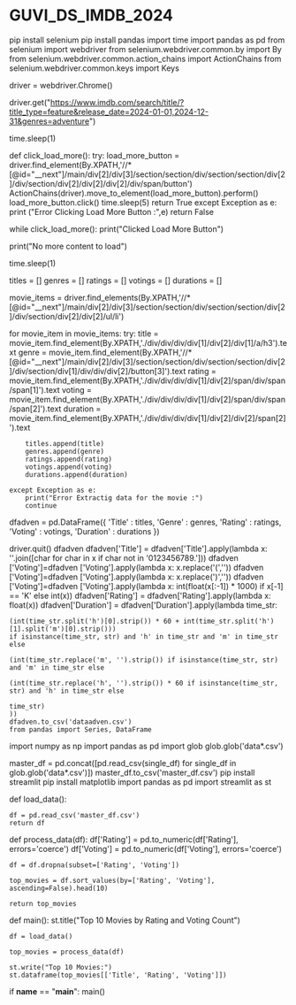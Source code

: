 # GUVI_DS_IMDB_2024
pip install selenium
pip install pandas
import time
import pandas as pd
from selenium import webdriver
from selenium.webdriver.common.by import By
from selenium.webdriver.common.action_chains import ActionChains
from selenium.webdriver.common.keys import Keys

driver = webdriver.Chrome()

driver.get("https://www.imdb.com/search/title/?title_type=feature&release_date=2024-01-01,2024-12-31&genres=adventure")

time.sleep(1)

def click_load_more():
    try:
        load_more_button = driver.find_element(By.XPATH,'//*[@id="__next"]/main/div[2]/div[3]/section/section/div/section/section/div[2]/div/section/div[2]/div[2]/div[2]/div/span/button')
        ActionChains(driver).move_to_element(load_more_button).perform()
        load_more_button.click()
        time.sleep(5)
        return True
    except Exception as e:
        print ("Error Clicking Load More Button :",e)
        return False

while click_load_more():
    print("Clicked Load More Button")

print("No more content to load")

time.sleep(1)

titles = []
genres = []
ratings = []
votings = []
durations = []

movie_items = driver.find_elements(By.XPATH,'//*[@id="__next"]/main/div[2]/div[3]/section/section/div/section/section/div[2]/div/section/div[2]/div[2]/ul/li')

for movie_item in movie_items:
    try:
        title = movie_item.find_element(By.XPATH,'./div/div/div/div[1]/div[2]/div[1]/a/h3').text
        genre = movie_item.find_element(By.XPATH,'//*  
        [@id="__next"]/main/div[2]/div[3]/section/section/div/section/section/div[2]/div/section/div[1]/div/div/div[2]/button[3]').text
        rating = movie_item.find_element(By.XPATH,'./div/div/div/div[1]/div[2]/span/div/span/span[1]').text
        voting = movie_item.find_element(By.XPATH,'./div/div/div/div[1]/div[2]/span/div/span/span[2]').text
        duration = movie_item.find_element(By.XPATH,'./div/div/div/div[1]/div[2]/div[2]/span[2]').text

        titles.append(title)
        genres.append(genre)
        ratings.append(rating)
        votings.append(voting)
        durations.append(duration)

    except Exception as e:
        print("Error Extractig data for the movie :")
        continue

dfadven = pd.DataFrame({
    'Title' : titles,
    'Genre' : genres,
    'Rating' : ratings,
    'Voting' : votings,
    'Duration' : durations
})

driver.quit()
dfadven
dfadven['Title'] = dfadven['Title'].apply(lambda x: ''.join([char for char in x if char not in '0123456789.']))
dfadven ['Voting']=dfadven ['Voting'].apply(lambda x: x.replace('(',''))
dfadven ['Voting']=dfadven ['Voting'].apply(lambda x: x.replace(')',''))
dfadven ['Voting']=dfadven ['Voting'].apply(lambda x: int(float(x[:-1]) * 1000) if x[-1] == 'K' else int(x))
dfadven['Rating'] = dfadven['Rating'].apply(lambda x: float(x))
dfadven['Duration'] = dfadven['Duration'].apply(lambda time_str: 
    
    (int(time_str.split('h')[0].strip()) * 60 + int(time_str.split('h')[1].split('m')[0].strip())) 
    if isinstance(time_str, str) and 'h' in time_str and 'm' in time_str else 
    
    (int(time_str.replace('m', '').strip()) if isinstance(time_str, str) and 'm' in time_str else 
    
    (int(time_str.replace('h', '').strip()) * 60 if isinstance(time_str, str) and 'h' in time_str else     
   
    time_str)
    ))
    dfadven.to_csv('dataadven.csv')
    from pandas import Series, DataFrame
import numpy as np
import pandas as pd
import glob
glob.glob('data*.csv')

master_df = pd.concat([pd.read_csv(single_df) for single_df in glob.glob('data*.csv')])
master_df.to_csv('master_df.csv')
pip install streamlit
pip install matplotlib
import pandas as pd
import streamlit as st


def load_data():
    
    df = pd.read_csv('master_df.csv')
    return df


def process_data(df):
    df['Rating'] = pd.to_numeric(df['Rating'], errors='coerce')
    df['Voting'] = pd.to_numeric(df['Voting'], errors='coerce')
    
    df = df.dropna(subset=['Rating', 'Voting'])
    
    top_movies = df.sort_values(by=['Rating', 'Voting'], ascending=False).head(10)
    
    return top_movies

def main():
    st.title("Top 10 Movies by Rating and Voting Count")
    
    df = load_data()
    
    top_movies = process_data(df)
    
    st.write("Top 10 Movies:")
    st.dataframe(top_movies[['Title', 'Rating', 'Voting']])
if __name__ == "__main__":
    main()
                   
